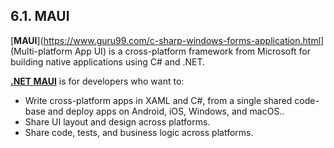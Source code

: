 ## 6.1. MAUI

[__MAUI__](https://www.guru99.com/c-sharp-windows-forms-application.html] (Multi-platform App UI) is a cross-platform framework from Microsoft for building native applications using C# and .NET. 

[__.NET MAUI__](https://learn.microsoft.com/ro-ro/dotnet/maui/what-is-maui?view=net-maui-9.0) is for developers who want to:
* Write cross-platform apps in XAML and C#, from a single shared code-base and deploy apps on Android, iOS, Windows, and macOS..
* Share UI layout and design across platforms.
* Share code, tests, and business logic across platforms.
